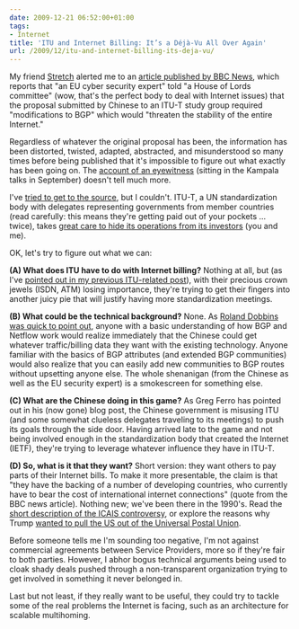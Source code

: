 ```yaml
---
date: 2009-12-21 06:52:00+01:00
tags:
- Internet
title: 'ITU and Internet Billing: It’s a Déjà-Vu All Over Again'
url: /2009/12/itu-and-internet-billing-its-deja-vu/
---
```

My friend [Stretch](http://packetlife.net/blog/) alerted me to an [article published by BBC News](http://news.bbc.co.uk/2/hi/uk_news/politics/8417680.stm), which reports that "an EU cyber security expert" told "a House of Lords committee" (wow, that's the perfect body to deal with Internet issues) that the proposal submitted by Chinese to an ITU-T study group required "modifications to BGP" which would "threaten the stability of the entire Internet."

Regardless of whatever the original proposal has been, the information has been distorted, twisted, adapted, abstracted, and misunderstood so many times before being published that it's impossible to figure out what exactly has been going on. The [account of an eyewitness](http://seclists.org/nanog/2009/Dec/621) (sitting in the Kampala talks in September) doesn't tell much more.
<!--more-->
I've [tried to get to the source](http://www.itu.int/md/T09-SG03-090921/sum/en), but I couldn't. ITU-T, a UN standardization body with delegates representing governments from member countries (read carefully: this means they're getting paid out of your pockets ... twice), takes [great care to hide its operations from its investors](http://www.itu.int/TIES/registration/DM1013.pdf) (you and me).

OK, let's try to figure out what we can:

**(A) What does ITU have to do with Internet billing?** Nothing at all, but (as I've [pointed out in my previous ITU-related post](/2009/11/itu-grabbing-piece-of-ipv6-pie/)), with their precious crown jewels (ISDN, ATM) losing importance, they're trying to get their fingers into another juicy pie that will justify having more standardization meetings.

**(B) What could be the technical background?** None. As [Roland Dobbins was quick to point out](http://seclists.org/nanog/2009/Dec/624), anyone with a basic understanding of how BGP and Netflow work would realize immediately that the Chinese could get whatever traffic/billing data they want with the existing technology. Anyone familiar with the basics of BGP attributes (and extended BGP communities) would also realize that you can easily add new communities to BGP routes without upsetting anyone else. The whole shenanigan (from the Chinese as well as the EU security expert) is a smokescreen for something else.

**(C) What are the Chinese doing in this game?** As Greg Ferro has pointed out in his (now gone) blog post, the Chinese government is misusing ITU (and some somewhat clueless delegates traveling to its meetings) to push its goals through the side door. Having arrived late to the game and not being involved enough in the standardization body that created the Internet (IETF), they're trying to leverage whatever influence they have in ITU-T.

**(D) So, what is it that they want?** Short version: they want others to pay parts of their Internet bills. To make it more presentable, the claim is that "they have the backing of a number of developing countries, who currently have to bear the cost of international internet connections" (quote from the BBC news article). Nothing new; we've been there in the 1990's. Read the [short description of the ICAIS controversy](http://www.cybertelecom.org/broadband/icais.htm), or explore the reasons why Trump [wanted to pull the US out of the Universal Postal Union](https://en.wikipedia.org/wiki/Universal_Postal_Union#2019_Extraordinary_Congress).

Before someone tells me I'm sounding too negative, I'm not against commercial agreements between Service Providers, more so if they're fair to both parties. However, I abhor bogus technical arguments being used to cloak shady deals pushed through a non-transparent organization trying to get involved in something it never belonged in.

Last but not least, if they really want to be useful, they could try to tackle some of the real problems the Internet is facing, such as an architecture for scalable multihoming.
